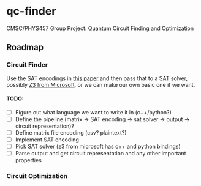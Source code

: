# qc-finder
CMSC/PHYS457 Group Project: Quantum Circuit Finding and Optimization

## Roadmap

### Circuit Finder
Use the SAT encodings in [this paper](https://www.informatik.uni-bremen.de/agra/doc/konf/13_africon_sat_encoding_quantum_circuits.pdf) and then pass that to a SAT solver, possibly [Z3 from Microsoft](https://github.com/Z3Prover/z3), or we can make our own basic one if we want.

#### TODO:
- [ ] Figure out what language we want to write it in (c++/python?)
- [ ] Define the pipeline (matrix -> SAT encoding -> sat solver -> output -> circuit representation)?
- [ ] Define matrix file encoding (csv? plaintext?)
- [ ] Implement SAT encoding
- [ ] Pick SAT solver (z3 from microsoft has c++ and python bindings)
- [ ] Parse output and get circuit representation and any other important properties

### Circuit Optimization

